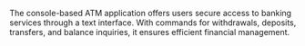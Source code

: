 The console-based ATM application offers users secure access to banking services through a text interface. With commands for withdrawals, deposits, transfers, and balance inquiries, it ensures efficient financial management. 

